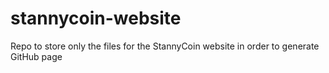 # stannycoin-website
Repo to store only the files for the StannyCoin website in order to generate GitHub page
